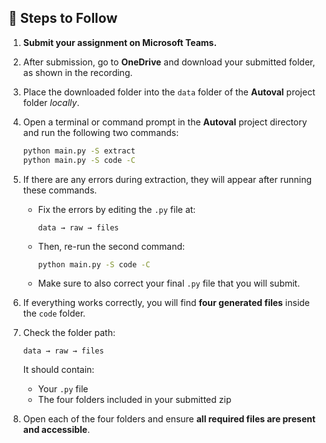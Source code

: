 ## 📌 Steps to Follow

1. **Submit your assignment on Microsoft Teams.**

2. After submission, go to **OneDrive** and download your submitted folder, as shown in the recording.

3. Place the downloaded folder into the `data` folder of the **Autoval** project folder *locally*.

4. Open a terminal or command prompt in the **Autoval** project directory and run the following two commands:

    ```bash
    python main.py -S extract
    python main.py -S code -C
    ```

5. If there are any errors during extraction, they will appear after running these commands.

    - Fix the errors by editing the `.py` file at:

      ```
      data → raw → files
      ```

    - Then, re-run the second command:

      ```bash
      python main.py -S code -C
      ```

    - Make sure to also correct your final `.py` file that you will submit.

6. If everything works correctly, you will find **four generated files** inside the `code` folder.

7. Check the folder path:

    ```
    data → raw → files
    ```

    It should contain:
    - Your `.py` file
    - The four folders included in your submitted zip

8. Open each of the four folders and ensure **all required files are present and accessible**.
